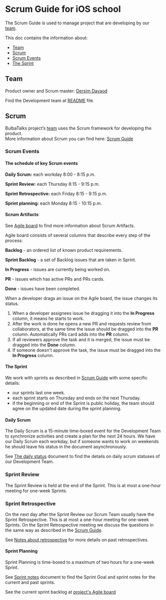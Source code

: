 # Scrum Guide for iOS school

The Scrum Guide is used to manage project that are developing by our [team](#team).

This doc contains the information about:

 - [Team](#team)
 - [Scrum](#scrum)  
 - [Scrum Events](#scrum-events)  
 - [The Sprint](#the-sprint)
 
## Team

Product owner and Scrum master: [Dersim Davaod](https://github.com/dersim-davaod)

Find the Development team at [README](../README.md#authors) file.

## Scrum

BulbaTalks project’s [team](#team) uses the Scrum framework for developing the product.  
More information about Scrum you can find here: [Scrum Guide](https://www.scrumguides.org/docs/scrumguide/v2017/2017-Scrum-Guide-US.pdf#zoom=100) 


### Scrum Events

#### The schedule of key Scrum events

**Daily Scrum:** each workday 8:00 - 8:15 p.m.

**Sprint Review:** each Thursday 8:15 - 9:15 p.m.

**Sprint Retrospective:** each Friday 8:15 - 9:15 p.m.

**Sprint planning:** each Monday 8:15 - 10:15 p.m.

#### Scrum Artifacts

See [Agile board](https://github.com/dersim-davaod/CocoaHeads-iOS-School-Twitter-project/projects/1) to find more information about Scrum Artifacts.

Agile board consists of several columns that describe every step of the process:

**Backlog** - an ordered list of known product requirements.

**Sprint Backlog** - a set of Backlog issues that are taken in Sprint.

**In Progress** - issues are currently being worked on.

**PR** - issues which has active PRs and PRs cards.

**Done** - issues have been completed.

When a developer drags an issue on the Agile board, the issue changes its status.
1. When a developer assignees issue he dragging it into the **In Progress** column, it means he starts to work. 
1. After the work is done he opens a new PR and requests review from collaborators, at the same time the issue should be dragged into the **PR** column. Automatically PRs card adds into the **PR** column. 
1. If all reviewers approve the task and it is merged, the issue must be dragged into the **Done** column.
1. If someone doesn't approve the task, the issue must be dragged into the **In Progress** column. 

#### The Sprint

We work with sprints as described in [Scrum Guide](#scrum) with some specific details:

  - our sprints last one week.
  - each sprint starts on Thursday and ends on the next Thursday.
  - if the beginning or end of the Sprint is public holiday, the team should agree on the updated date during the sprint planning.

#### Daily Scrum

The Daily Scrum is a 15-minute time-boxed event for the Development Team to synchronize activities and create a plan for the next 24 hours. We have our Daily Scrum each workday, but if someone wants to work on weekends he should leave his status in the document asynchronously.

See [The daily status](https://docs.google.com/spreadsheets/d/1swL2wWhy6hZb2XJzyvXoQbx3UiBeuGJYmSXoTl4N0NA/edit#gid=0) document to find the details on daily scrum statuses of our Development Team.

### Sprint Review

The Sprint Review is held at the end of the Sprint. This is at most a one-hour meeting for one-week Sprints.

### Sprint Retrospective

On the next day after the Sprint Review our Scrum Team usually have the Sprint Retrospective. This is at most a one-hour meeting for one-week Sprints. On the Sprint Retrospective meeting we discuss the questions in the same way as described in the [Scrum Guide](#scrum).

See [Notes about retrospective](https://docs.google.com/spreadsheets/d/17-9C6O2Z3nYUSz6iaBnfQODPEN3vocRj19LgzYjfdxg/edit#gid=0) for more details on past retrospectives.

#### Sprint Planning

Sprint Planning is time-boxed to a maximum of two hours for a one-week Sprint.

See [Sprint notes](https://docs.google.com/document/d/1PxbVa85ZyZQN0tlnibdIgxR1PC301dWRXumpPnWi33w/edit) document to find the Sprint Goal and sprint notes for the current and past sprints.

See the current sprint backlog at [project's Agile board](#scrum-artifacts) 